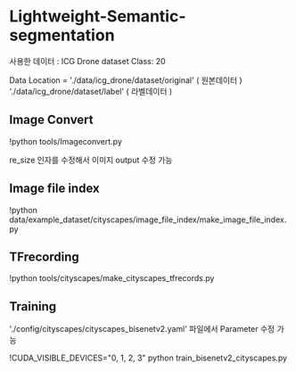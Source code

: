 # Lightweight-Semantic-segmentation

사용한 데이터 : ICG Drone dataset
Class: 20

Data Location = './data/icg_drone/dataset/original'  ( 원본데이터 )
                './data/icg_drone/dataset/label'     ( 라벨데이터 )


## Image Convert 

 !python tools/Imageconvert.py 
 
 re_size 인자를 수정해서 이미지 output 수정 가능
 
 
 ## Image file index
 
 !python data/example_dataset/cityscapes/image_file_index/make_image_file_index.py
 
 
 
 ## TFrecording
 
 !python tools/cityscapes/make_cityscapes_tfrecords.py
 
 
 ## Training
 
 './config/cityscapes/cityscapes_bisenetv2.yaml' 파일에서 Parameter 수정 가능
 
 !CUDA_VISIBLE_DEVICES="0, 1, 2, 3" python train_bisenetv2_cityscapes.py
 
 
 
